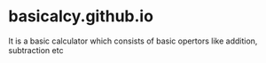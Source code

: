 # basicalcy.github.io
It is a basic calculator which consists of basic opertors like addition, subtraction etc
